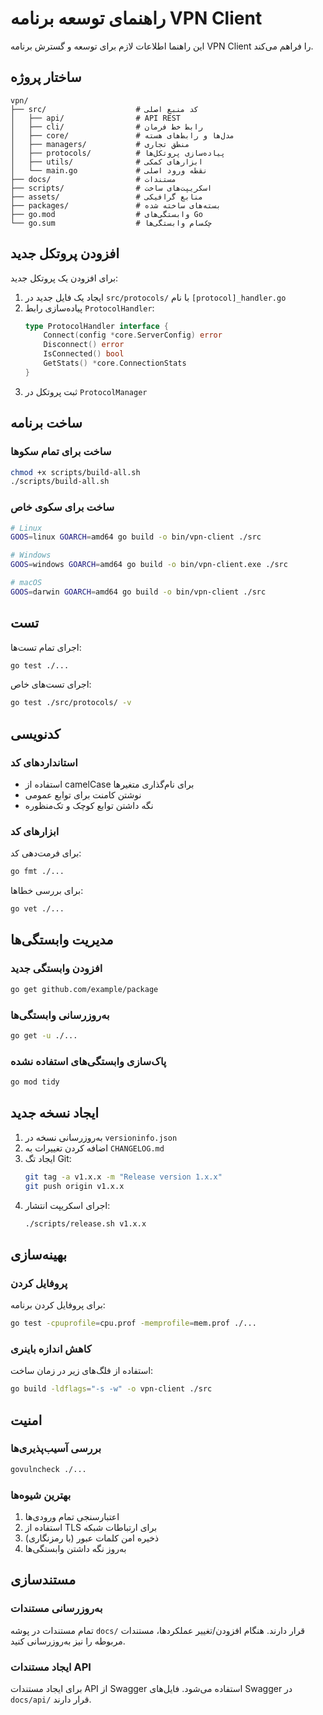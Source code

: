 # راهنمای توسعه برنامه VPN Client

این راهنما اطلاعات لازم برای توسعه و گسترش برنامه VPN Client را فراهم می‌کند.

## ساختار پروژه

```
vpn/
├── src/                    # کد منبع اصلی
│   ├── api/                # API REST
│   ├── cli/                # رابط خط فرمان
│   ├── core/               # مدل‌ها و رابط‌های هسته
│   ├── managers/           # منطق تجاری
│   ├── protocols/          # پیاده‌سازی پروتکل‌ها
│   ├── utils/              # ابزارهای کمکی
│   └── main.go             # نقطه ورود اصلی
├── docs/                   # مستندات
├── scripts/                # اسکریپت‌های ساخت
├── assets/                 # منابع گرافیکی
├── packages/               # بسته‌های ساخته شده
├── go.mod                  # وابستگی‌های Go
└── go.sum                  # چک‌سام وابستگی‌ها
```

## افزودن پروتکل جدید

برای افزودن یک پروتکل جدید:

1. ایجاد یک فایل جدید در `src/protocols/` با نام `[protocol]_handler.go`
2. پیاده‌سازی رابط `ProtocolHandler`:
   ```go
   type ProtocolHandler interface {
       Connect(config *core.ServerConfig) error
       Disconnect() error
       IsConnected() bool
       GetStats() *core.ConnectionStats
   }
   ```
3. ثبت پروتکل در `ProtocolManager`

## ساخت برنامه

### ساخت برای تمام سکوها

```bash
chmod +x scripts/build-all.sh
./scripts/build-all.sh
```

### ساخت برای سکوی خاص

```bash
# Linux
GOOS=linux GOARCH=amd64 go build -o bin/vpn-client ./src

# Windows
GOOS=windows GOARCH=amd64 go build -o bin/vpn-client.exe ./src

# macOS
GOOS=darwin GOARCH=amd64 go build -o bin/vpn-client ./src
```

## تست

اجرای تمام تست‌ها:
```bash
go test ./...
```

اجرای تست‌های خاص:
```bash
go test ./src/protocols/ -v
```

## کدنویسی

### استانداردهای کد

- استفاده از camelCase برای نام‌گذاری متغیرها
- نوشتن کامنت برای توابع عمومی
- نگه داشتن توابع کوچک و تک‌منظوره

### ابزارهای کد

برای فرمت‌دهی کد:
```bash
go fmt ./...
```

برای بررسی خطاها:
```bash
go vet ./...
```

## مدیریت وابستگی‌ها

### افزودن وابستگی جدید

```bash
go get github.com/example/package
```

### به‌روزرسانی وابستگی‌ها

```bash
go get -u ./...
```

### پاک‌سازی وابستگی‌های استفاده نشده

```bash
go mod tidy
```

## ایجاد نسخه جدید

1. به‌روزرسانی نسخه در `versioninfo.json`
2. اضافه کردن تغییرات به `CHANGELOG.md`
3. ایجاد تگ Git:
   ```bash
   git tag -a v1.x.x -m "Release version 1.x.x"
   git push origin v1.x.x
   ```
4. اجرای اسکریپت انتشار:
   ```bash
   ./scripts/release.sh v1.x.x
   ```

## بهینه‌سازی

### پروفایل کردن

برای پروفایل کردن برنامه:
```bash
go test -cpuprofile=cpu.prof -memprofile=mem.prof ./...
```

### کاهش اندازه باینری

استفاده از فلگ‌های زیر در زمان ساخت:
```bash
go build -ldflags="-s -w" -o vpn-client ./src
```

## امنیت

### بررسی آسیب‌پذیری‌ها

```bash
govulncheck ./...
```

### بهترین شیوه‌ها

1. اعتبارسنجی تمام ورودی‌ها
2. استفاده از TLS برای ارتباطات شبکه
3. ذخیره امن کلمات عبور (با رمزنگاری)
4. به‌روز نگه داشتن وابستگی‌ها

## مستندسازی

### به‌روزرسانی مستندات

تمام مستندات در پوشه `docs/` قرار دارند. هنگام افزودن/تغییر عملکردها، مستندات مربوطه را نیز به‌روزرسانی کنید.

### ایجاد مستندات API

برای ایجاد مستندات API از Swagger استفاده می‌شود. فایل‌های Swagger در `docs/api/` قرار دارند.